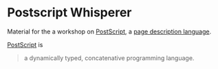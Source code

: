 # Postscript Whisperer
Material for the a workshop on [PostScript][adobe:postscript], a [page description language][wikipedia:pdl].

[PostScript][wikipedia:postscript] is 

> a dynamically typed, concatenative programming language.

[adobe:postscript]: https://www.adobe.com/products/postscript.html
[wikipedia:pdl]: https://en.wikipedia.org/wiki/Page_description_language
[wikipedia:postscript]: https://en.wikipedia.org/wiki/PostScript
